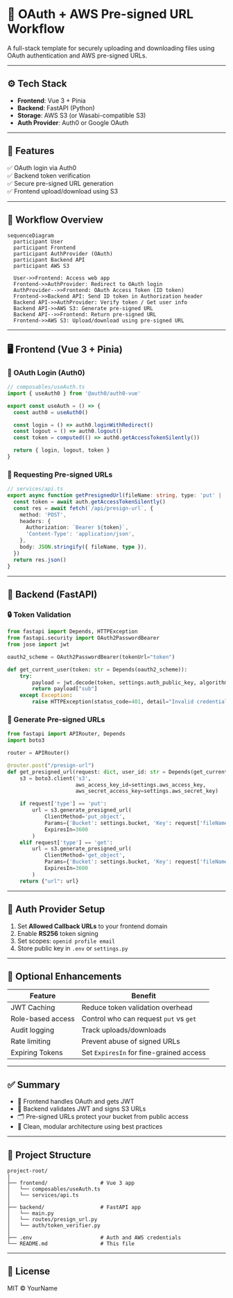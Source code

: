 # 🔐 OAuth + AWS Pre-signed URL Workflow

A full-stack template for securely uploading and downloading files using OAuth authentication and AWS pre-signed URLs.

---

## ⚙️ Tech Stack

- **Frontend**: Vue 3 + Pinia  
- **Backend**: FastAPI (Python)  
- **Storage**: AWS S3 (or Wasabi-compatible S3)  
- **Auth Provider**: Auth0 or Google OAuth  

---

## 🎯 Features

✅ OAuth login via Auth0  
✅ Backend token verification  
✅ Secure pre-signed URL generation  
✅ Frontend upload/download using S3  

---

## 🧭 Workflow Overview

```mermaid
sequenceDiagram
  participant User
  participant Frontend
  participant AuthProvider (OAuth)
  participant Backend API
  participant AWS S3

  User->>Frontend: Access web app
  Frontend->>AuthProvider: Redirect to OAuth login
  AuthProvider-->>Frontend: OAuth Access Token (ID token)
  Frontend->>Backend API: Send ID token in Authorization header
  Backend API->>AuthProvider: Verify token / Get user info
  Backend API->>AWS S3: Generate pre-signed URL
  Backend API-->>Frontend: Return pre-signed URL
  Frontend->>AWS S3: Upload/download using pre-signed URL
```

---

## 🖥️ Frontend (Vue 3 + Pinia)

### 🔑 OAuth Login (Auth0)

```ts
// composables/useAuth.ts
import { useAuth0 } from '@auth0/auth0-vue'

export const useAuth = () => {
  const auth0 = useAuth0()

  const login = () => auth0.loginWithRedirect()
  const logout = () => auth0.logout()
  const token = computed(() => auth0.getAccessTokenSilently())

  return { login, logout, token }
}
```

### 📡 Requesting Pre-signed URLs

```ts
// services/api.ts
export async function getPresignedUrl(fileName: string, type: 'put' | 'get') {
  const token = await auth.getAccessTokenSilently()
  const res = await fetch(`/api/presign-url`, {
    method: 'POST',
    headers: {
      Authorization: `Bearer ${token}`,
      'Content-Type': 'application/json',
    },
    body: JSON.stringify({ fileName, type }),
  })
  return res.json()
}
```

---

## 🧠 Backend (FastAPI)

### 🔒 Token Validation

```python
from fastapi import Depends, HTTPException
from fastapi.security import OAuth2PasswordBearer
from jose import jwt

oauth2_scheme = OAuth2PasswordBearer(tokenUrl="token")

def get_current_user(token: str = Depends(oauth2_scheme)):
    try:
        payload = jwt.decode(token, settings.auth_public_key, algorithms=["RS256"])
        return payload["sub"]
    except Exception:
        raise HTTPException(status_code=401, detail="Invalid credentials")
```

### 🔗 Generate Pre-signed URLs

```python
from fastapi import APIRouter, Depends
import boto3

router = APIRouter()

@router.post("/presign-url")
def get_presigned_url(request: dict, user_id: str = Depends(get_current_user)):
    s3 = boto3.client('s3',
                      aws_access_key_id=settings.aws_access_key,
                      aws_secret_access_key=settings.aws_secret_key)

    if request['type'] == 'put':
        url = s3.generate_presigned_url(
            ClientMethod='put_object',
            Params={'Bucket': settings.bucket, 'Key': request['fileName']},
            ExpiresIn=3600
        )
    elif request['type'] == 'get':
        url = s3.generate_presigned_url(
            ClientMethod='get_object',
            Params={'Bucket': settings.bucket, 'Key': request['fileName']},
            ExpiresIn=3600
        )
    return {"url": url}
```

---

## 🔐 Auth Provider Setup

1. Set **Allowed Callback URLs** to your frontend domain  
2. Enable **RS256** token signing  
3. Set scopes: `openid profile email`  
4. Store public key in `.env` or `settings.py`

---

## 🚀 Optional Enhancements

| Feature                        | Benefit                                      |
|-------------------------------|----------------------------------------------|
| JWT Caching                   | Reduce token validation overhead             |
| Role-based access             | Control who can request `put` vs `get`       |
| Audit logging                 | Track uploads/downloads                      |
| Rate limiting                 | Prevent abuse of signed URLs                 |
| Expiring Tokens               | Set `ExpiresIn` for fine-grained access      |

---

## ✅ Summary

- 🔐 Frontend handles OAuth and gets JWT  
- 🧠 Backend validates JWT and signs S3 URLs  
- 🗂️ Pre-signed URLs protect your bucket from public access  
- 🧼 Clean, modular architecture using best practices  

---

## 📁 Project Structure

```
project-root/
│
├── frontend/                 # Vue 3 app
│   └── composables/useAuth.ts
│   └── services/api.ts
│
├── backend/                  # FastAPI app
│   └── main.py
│   └── routes/presign_url.py
│   └── auth/token_verifier.py
│
├── .env                      # Auth and AWS credentials
└── README.md                 # This file
```

---

## 📌 License

MIT © YourName
